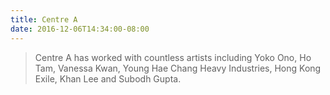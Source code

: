 ```yaml
---
title: Centre A
date: 2016-12-06T14:34:00-08:00
---
```


> Centre A has worked with countless artists including Yoko Ono, Ho Tam, Vanessa Kwan, Young Hae Chang Heavy Industries, Hong Kong Exile, Khan Lee and Subodh Gupta.